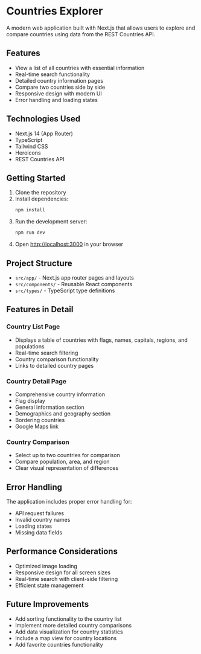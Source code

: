 # Countries Explorer

A modern web application built with Next.js that allows users to explore and compare countries using data from the REST Countries API.

## Features

- View a list of all countries with essential information
- Real-time search functionality
- Detailed country information pages
- Compare two countries side by side
- Responsive design with modern UI
- Error handling and loading states

## Technologies Used

- Next.js 14 (App Router)
- TypeScript
- Tailwind CSS
- Heroicons
- REST Countries API

## Getting Started

1. Clone the repository
2. Install dependencies:
   ```bash
   npm install
   ```
3. Run the development server:
   ```bash
   npm run dev
   ```
4. Open [http://localhost:3000](http://localhost:3000) in your browser

## Project Structure

- `src/app/` - Next.js app router pages and layouts
- `src/components/` - Reusable React components
- `src/types/` - TypeScript type definitions

## Features in Detail

### Country List Page
- Displays a table of countries with flags, names, capitals, regions, and populations
- Real-time search filtering
- Country comparison functionality
- Links to detailed country pages

### Country Detail Page
- Comprehensive country information
- Flag display
- General information section
- Demographics and geography section
- Bordering countries
- Google Maps link

### Country Comparison
- Select up to two countries for comparison
- Compare population, area, and region
- Clear visual representation of differences

## Error Handling

The application includes proper error handling for:
- API request failures
- Invalid country names
- Loading states
- Missing data fields

## Performance Considerations

- Optimized image loading
- Responsive design for all screen sizes
- Real-time search with client-side filtering
- Efficient state management

## Future Improvements

- Add sorting functionality to the country list
- Implement more detailed country comparisons
- Add data visualization for country statistics
- Include a map view for country locations
- Add favorite countries functionality
